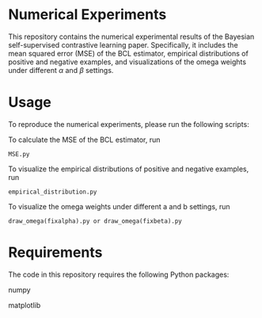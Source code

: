 # Numerical Experiments
This repository contains the numerical experimental results of the Bayesian self-supervised contrastive learning paper. Specifically, it includes the mean squared error (MSE) of the BCL estimator, empirical distributions of positive and negative examples, and visualizations of the omega weights under different $\alpha$ and $\beta$ settings.

# Usage
To reproduce the numerical experiments, please run the following scripts:

To calculate the MSE of the BCL estimator, run 

```
MSE.py
```

To visualize the empirical distributions of positive and negative examples, run 
```
empirical_distribution.py
```

To visualize the omega weights under different a and b settings, run 
```
draw_omega(fixalpha).py or draw_omega(fixbeta).py
```
# Requirements
The code in this repository requires the following Python packages:

numpy

matplotlib


